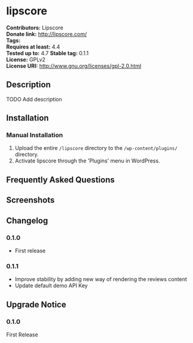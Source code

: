 # lipscore #
**Contributors:**      Lipscore  
**Donate link:**       http://lipscore.com/  
**Tags:**  
**Requires at least:** 4.4  
**Tested up to:**      4.7
**Stable tag:**        0.1.1  
**License:**           GPLv2  
**License URI:**       http://www.gnu.org/licenses/gpl-2.0.html  

## Description ##

TODO Add description

## Installation ##

### Manual Installation ###

1. Upload the entire `/lipscore` directory to the `/wp-content/plugins/` directory.
2. Activate lipscore through the 'Plugins' menu in WordPress.

## Frequently Asked Questions ##

## Screenshots ##

## Changelog ##

### 0.1.0 ###
* First release

### 0.1.1 ###
* Improve stability by adding new way of rendering the reviews content
* Update default demo API Key

## Upgrade Notice ##

### 0.1.0 ###
First Release
